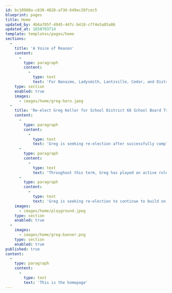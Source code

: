 ```yaml
---
id: bc10988a-c630-4828-a736-649ec28fcec5
blueprint: pages
title: Home
updated_by: 4b6a705f-4945-447c-b410-cff4e5a85a86
updated_at: 1658703714
template: templates/pages/home
sections:
  -
    title: 'A Voice of Reason'
    content:
      -
        type: paragraph
        content:
          -
            type: text
            text: 'For Nanaimo, Ladysmith, Lantzville, Cedar, and District Families'
    type: section
    enabled: true
    images:
      - images/home/greg-hero.jpeg
  -
    title: 'Re-elect Greg Keller for School District 68 School Board Trustee'
    content:
      -
        type: paragraph
        content:
          -
            type: text
            text: 'Greg is seeking re-election after successfully completing his first four-year term as a school board trustee. During this time, he has enjoyed serving the students and families of the Nanaimo Ladysmith Public schools. He is dedicated to student success and advocates for all students across the district.'
      -
        type: paragraph
        content:
          -
            type: text
            text: 'Throughout this term, Greg has played an active role on the Board by serving as the Business Committee Chair for the last two years, as a member of the Long-Range Facilities Plan Committee, as well as member of the Policy Committee, and CUPE Trustee Liaison Committee.'
      -
        type: paragraph
        content:
          -
            type: text
            text: 'Greg is seeking re-election to continue to build on the successes of this past term and in recognition that there’s more work to be done to address the needs of the district and strive towards improving educational outcomes .'
    images:
      - images/home/playground.jpeg
    type: section
    enabled: true
  -
    images:
      - images/home/greg-banner.png
    type: section
    enabled: true
published: true
content:
  -
    type: paragraph
    content:
      -
        type: text
        text: 'This is the homepage'
---
```

